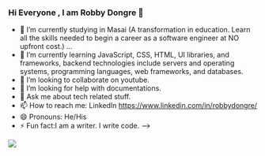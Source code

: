 ### Hi Everyone , I am Robby Dongre 👋




- 🔭 I’m currently studying in Masai (A transformation in education. Learn all the skills needed to begin a career as a software engineer at NO upfront cost.) ...
- 🌱 I’m currently learning JavaScript, CSS, HTML, UI libraries, and frameworks, backend technologies include servers and operating systems, programming languages, web frameworks, and databases.
- 👯 I’m looking to collaborate on youtube.
- 🤔 I’m looking for help with documentations.
- 💬 Ask me about tech related stuff.
- 📫 How to reach me: LinkedIn https://www.linkedin.com/in/robbydongre/
- 😄 Pronouns: He/His
- ⚡ Fun fact:I am a writer. I write code.
-->



<img src="https://github-readme-stats.vercel.app/api?username=robby-devo&&show_icons=true&title_color=ffffff&icon_color=bb2acf&text_color=daf7dc&bg_color=151515">

